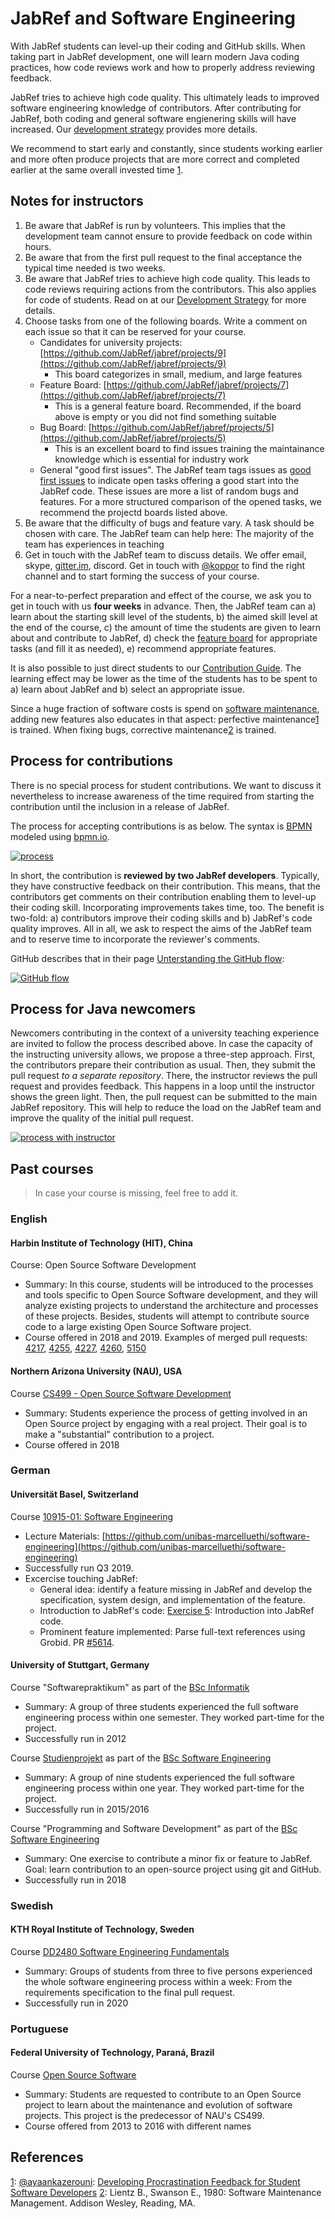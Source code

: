 # JabRef and Software Engineering

With JabRef students can level-up their coding and GitHub skills. When taking part in JabRef development, one will learn modern Java coding practices, how code reviews work and how to properly address reviewing feedback.

JabRef tries to achieve high code quality. This ultimately leads to improved software engineering knowledge of contributors. After contributing for JabRef, both coding and general software engienering skills will have increased. Our [development strategy](getting-into-the-code/development-strategy.md) provides more details.

We recommend to start early and constantly, since students working earlier and more often produce projects that are more correct and completed earlier at the same overall invested time [1](teaching.md#Ayaankazerouni).

## Notes for instructors

1. Be aware that JabRef is run by volunteers. This implies that the development team cannot ensure to provide feedback on code within hours.
2. Be aware that from the first pull request to the final acceptance the typical time needed is two weeks.
3. Be aware that JabRef tries to achieve high code quality. This leads to code reviews requiring actions from the contributors. This also applies for code of students. Read on at our [Development Strategy](getting-into-the-code/development-strategy.md) for more details.
4. Choose tasks from one of the following boards. Write a comment on each issue so that it can be reserved for your course.
   * Candidates for university projects: [https://github.com/JabRef/jabref/projects/9](https://github.com/JabRef/jabref/projects/9)
     * This board categorizes in small, medium, and large features
   * Feature Board: [https://github.com/JabRef/jabref/projects/7](https://github.com/JabRef/jabref/projects/7)
     * This is a general feature board. Recommended, if the board above is empty or you did not find something suitable
   * Bug Board: [https://github.com/JabRef/jabref/projects/5](https://github.com/JabRef/jabref/projects/5)
     * This is an excellent board to find issues training the maintainance knowledge which is essential for industry work
   * General "good first issues". The JabRef team tags issues as [good first issues](https://github.com/jabref/jabref/issues?q=is%3Aissue+is%3Aopen+label%3A%22good+first+issue%22) to indicate open tasks offering a good start into the JabRef code. These issues are more a list of random bugs and features. For a more structured comparison of the opened tasks, we recommend the projectd boards listed above.
5. Be aware that the difficulty of bugs and feature vary. A task should be chosen with care. The JabRef team can help here: The majority of the team has experiences in teaching
6. Get in touch with the JabRef team to discuss details. We offer email, skype, [gitter.im](https://gitter.im/JabRef/jabref), discord. Get in touch with [@koppor](https://github.com/koppor/) to find the right channel and to start forming the success of your course.

For a near-to-perfect preparation and effect of the course, we ask you to get in touch with us **four weeks** in advance. Then, the JabRef team can a\) learn about the starting skill level of the students, b\) the aimed skill level at the end of the course, c\) the amount of time the students are given to learn about and contribute to JabRef, d\) check the [feature board](https://github.com/JabRef/jabref/projects/7) for appropriate tasks \(and fill it as needed\), e\) recommend appropriate features.

It is also possible to just direct students to our [Contribution Guide](https://github.com/JabRef/jabref/blob/master/CONTRIBUTING.md#contributing-guide). The learning effect may be lower as the time of the students has to be spent to a\) learn about JabRef and b\) select an appropriate issue.

Since a huge fraction of software costs is spend on [software maintenance](https://en.wikipedia.org/wiki/Software_maintenance), adding new features also educates in that aspect: perfective maintenance[1](teaching.md#LientzSwanson) is trained. When fixing bugs, corrective maintenance[2](teaching.md#LientzSwanson) is trained.

## Process for contributions

There is no special process for student contributions. We want to discuss it nevertheless to increase awareness of the time required from starting the contribution until the inclusion in a release of JabRef.

The process for accepting contributions is as below. The syntax is [BPMN](https://en.wikipedia.org/wiki/Business_Process_Model_and_Notation) modeled using [bpmn.io](https://bpmn.io/).

[![process](.gitbook/assets/contribution-process-reviews%20%281%29.svg)](https://github.com/JabRef/jabref/tree/ed275b62fe7dac57a086e43802e36deb93c63e31/docs/images/contribution-process-reviews.svg)

In short, the contribution is **reviewed by two JabRef developers**. Typically, they have constructive feedback on their contribution. This means, that the contributors get comments on their contribution enabling them to level-up their coding skill. Incorporating improvements takes time, too. The benefit is two-fold: a\) contributors improve their coding skills and b\) JabRef's code quality improves. All in all, we ask to respect the aims of the JabRef team and to reserve time to incorporate the reviewer's comments.

GitHub describes that in their page [Unterstanding the GitHub flow](https://guides.github.com/introduction/flow/):

[![GitHub flow](.gitbook/assets/github-flow%20%281%29.png)](https://github.com/JabRef/jabref/tree/ed275b62fe7dac57a086e43802e36deb93c63e31/docs/images/github-flow.png)

## Process for Java newcomers

Newcomers contributing in the context of a university teaching experience are invited to follow the process described above. In case the capacity of the instructing university allows, we propose a three-step approach. First, the contributors prepare their contribution as usual. Then, they submit the pull request _to a separate repository_. There, the instructor reviews the pull request and provides feedback. This happens in a loop until the instructor shows the green light. Then, the pull request can be submitted to the main JabRef repository. This will help to reduce the load on the JabRef team and improve the quality of the initial pull request.

[![process with instructor](.gitbook/assets/contribution-process-reviews-with-instructor%20%281%29.svg)](https://github.com/JabRef/jabref/tree/ed275b62fe7dac57a086e43802e36deb93c63e31/docs/images/contribution-process-reviews-with-instructor.svg)

## Past courses

> In case your course is missing, feel free to add it.

### English

#### Harbin Institute of Technology \(HIT\), China

Course: Open Source Software Development

* Summary: In this course, students will be introduced to the processes and tools specific to Open Source Software development, and they will analyze existing projects to understand the architecture and processes of these projects. Besides, students will attempt to contribute source code to a large existing Open Source Software project.
* Course offered in 2018 and 2019. Examples of merged pull requests: [4217](https://github.com/JabRef/jabref/pull/4217), [4255](https://github.com/JabRef/jabref/pull/4255), [4227](https://github.com/JabRef/jabref/pull/4227), [4260](https://github.com/JabRef/jabref/pull/4260), [5150](https://github.com/JabRef/jabref/pull/5150)

#### Northern Arizona University \(NAU\), USA

Course [CS499 - Open Source Software Development](https://github.com/igorsteinmacher/CS499-OSS)

* Summary: Students experience the process of getting involved in an Open Source project by engaging with a real project. Their goal is to make a "substantial" contribution to a project.
* Course offered in 2018

### German

#### Universität Basel, Switzerland

Course [10915-01: Software Engineering](https://dmi.unibas.ch/de/studium/computer-science-informatik/lehrangebot-hs18/vorlesung-software-engineering/)

* Lecture Materials: [https://github.com/unibas-marcelluethi/software-engineering](https://github.com/unibas-marcelluethi/software-engineering)
* Successfully run Q3 2019.
* Excercise touching JabRef:
  * General idea: identify a feature missing in JabRef and develop the specification, system design, and implementation of the feature.
  * Introduction to JabRef's code: [Exercise 5](https://github.com/unibas-marcelluethi/software-engineering/blob/master/docs/week5/exercises/practical-exercises.md): Introduction into JabRef code.
  * Prominent feature implemented: Parse full-text references using Grobid. PR [\#5614](https://github.com/JabRef/jabref/pull/5614).

#### University of Stuttgart, Germany

Course "Softwarepraktikum" as part of the [BSc Informatik](https://www.f05.uni-stuttgart.de/informatik/interessierte/bachelor/informatik/)

* Summary: A group of three students experienced the full software engineering process within one semester. They worked part-time for the project.
* Successfully run in 2012

Course [Studienprojekt](https://www.f05.uni-stuttgart.de/informatik/studierende/bachelor/stupro/) as part of the [BSc Software Engineering](https://www.uni-stuttgart.de/en/study/study-programs/Software-Engineering-B.Sc-00001./)

* Summary: A group of nine students experienced the full software engineering process within one year. They worked part-time for the project.
* Successfully run in 2015/2016

Course "Programming and Software Development" as part of the [BSc Software Engineering](https://www.uni-stuttgart.de/en/study/study-programs/Software-Engineering-B.Sc-00001./)

* Summary: One exercise to contribute a minor fix or feature to JabRef. Goal: learn contribution to an open-source project using git and GitHub.
* Successfully run in 2018

### Swedish

#### KTH Royal Institute of Technology, Sweden

Course [DD2480 Software Engineering Fundamentals](https://www.kth.se/student/kurser/kurs/DD2480?l=en)

* Summary: Groups of students from three to five persons experienced the whole software engineering process within a week: From the requirements specification to the final pull request.
* Successfully run in 2020

### Portuguese

#### Federal University of Technology, Paraná, Brazil

Course [Open Source Software](https://github.com/igorsteinmacher/DSL-UTFPR)

* Summary: Students are requested to contribute to an Open Source project to learn about the maintenance and evolution of software projects. This project is the predecessor of NAU's CS499.
* Course offered from 2013 to 2016 with different names

## References

[1](teaching.md#a1): [@ayaankazerouni](https://github.com/ayaankazerouni): [Developing Procrastination Feedback for Student Software Developers](https://medium.com/@ayaankazerouni/developing-procrastination-feedback-for-student-software-developers-1652de60db7f) [2](teaching.md#a2): Lientz B., Swanson E., 1980: Software Maintenance Management. Addison Wesley, Reading, MA.

